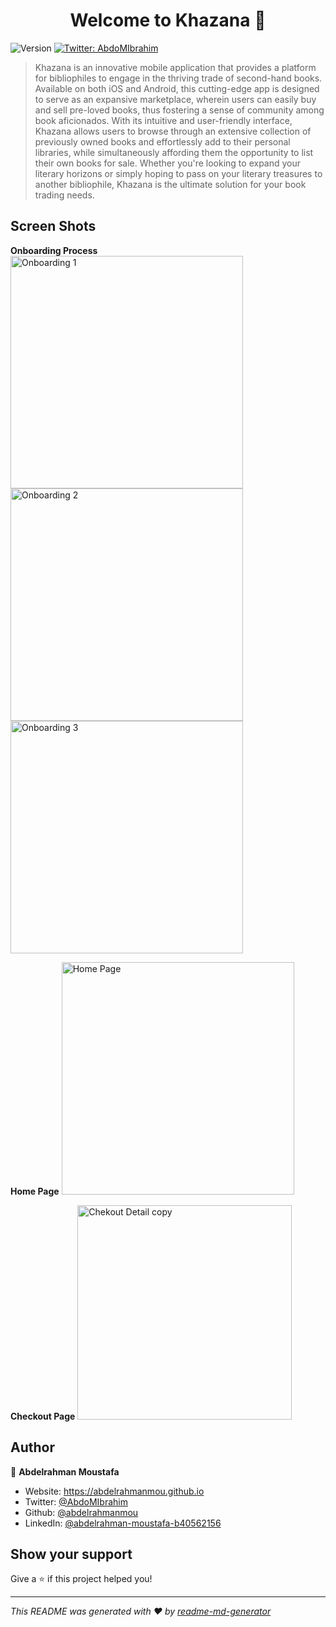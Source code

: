 <h1 align="center">Welcome to Khazana 👋</h1>
<p>
  <img alt="Version" src="https://img.shields.io/badge/version-1.0-blue.svg?cacheSeconds=2592000" />
  <a href="https://twitter.com/AbdoMIbrahim" target="_blank">
    <img alt="Twitter: AbdoMIbrahim" src="https://img.shields.io/twitter/follow/AbdoMIbrahim.svg?style=social" />
  </a>
</p>

> Khazana is an innovative mobile application that provides a platform for bibliophiles to engage in the thriving trade of second-hand books. Available on both iOS and Android, this cutting-edge app is designed to serve as an expansive marketplace, wherein users can easily buy and sell pre-loved books, thus fostering a sense of community among book aficionados. With its intuitive and user-friendly interface, Khazana allows users to browse through an extensive collection of previously owned books and effortlessly add to their personal libraries, while simultaneously affording them the opportunity to list their own books for sale. Whether you're looking to expand your literary horizons or simply hoping to pass on your literary treasures to another bibliophile, Khazana is the ultimate solution for your book trading needs.

## Screen Shots

  **Onboarding Process**
<img width="372" alt="Onboarding 1" src="https://user-images.githubusercontent.com/26511503/223549435-04565316-224c-4a81-b1cb-77b7ce1eaf2d.png">
<img width="372" alt="Onboarding 2" src="https://user-images.githubusercontent.com/26511503/223549477-3d32c2ec-8000-4a89-8997-212641a5b0ec.png">
<img width="372" alt="Onboarding 3" src="https://user-images.githubusercontent.com/26511503/223549504-1bc0fb9c-98ce-4d2c-91f3-f949cccd638f.png">

  **Home Page**
<img width="372" alt="Home Page" src="https://user-images.githubusercontent.com/26511503/223549322-611b291d-da13-4724-9b6e-c2237e90eb01.png">
  
  **Checkout Page**
<img width="343" alt="Chekout Detail copy" src="https://user-images.githubusercontent.com/26511503/223549137-4ee15827-9094-4bf7-8ef5-925cd3c96501.png">

## Author

👤 **Abdelrahman Moustafa**

* Website: https://abdelrahmanmou.github.io
* Twitter: [@AbdoMIbrahim](https://twitter.com/AbdoMIbrahim)
* Github: [@abdelrahmanmou](https://github.com/abdelrahmanmou)
* LinkedIn: [@abdelrahman-moustafa-b40562156](https://linkedin.com/in/abdelrahman-moustafa-b40562156)

## Show your support

Give a ⭐️ if this project helped you!

***
_This README was generated with ❤️ by [readme-md-generator](https://github.com/kefranabg/readme-md-generator)_
